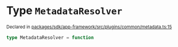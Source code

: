 # Type `MetadataResolver`
<sub>Declared in [packages/sdk/app-framework/src/plugins/common/metadata.ts:15](https://github.com/dxos/dxos/blob/ce1e5d079/packages/sdk/app-framework/src/plugins/common/metadata.ts#L15)</sub>




```ts
type MetadataResolver = function
```
